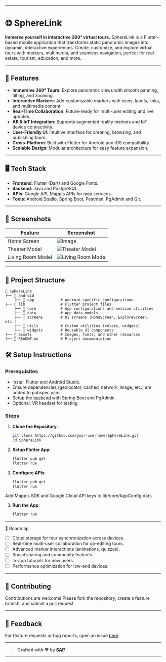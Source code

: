 
---

# 🌐 SphereLink

**Immerse yourself in interactive 360° virtual tours.**
SphereLink is a Flutter-based mobile application that transforms static panoramic images into dynamic, interactive experiences. Create, customize, and explore virtual tours with markers, multimedia, and seamless navigation, perfect for real estate, tourism, education, and more.

---

## 🚀 Features

- **Immersive 360° Tours**: Explore panoramic views with smooth panning, tilting, and zooming.  
- **Interactive Markers**: Add customizable markers with icons, labels, links, and multimedia content.  
- **Real-Time Collaboration**: Future-ready for multi-user editing and live updates.  
- **AR & IoT Integration**: Supports augmented reality markers and IoT device connectivity.  
- **User-Friendly UI**: Intuitive interface for creating, browsing, and publishing tours.  
- **Cross-Platform**: Built with Flutter for Android and iOS compatibility.  
- **Scalable Design**: Modular architecture for easy feature expansion.

---

## 🖥️ Tech Stack

- **Frontend**: Flutter (Dart) and Google Fonts.
- **Backend**: Java and PostgreSQL.
- **APIs**: Google API, Mappls APIs for map services.
- **Tools**: Android Studio, Spring Boot, Postman, PgAdmin and Git.

---

## 📸 Screenshots  

| Feature                | Screenshot                                                                                            |  
|------------------------|-------------------------------------------------------------------------------------------------------|  
| Home Screen            | ![image](https://github.com/user-attachments/assets/4b0105f5-1a6f-44ef-ad26-6688b99ae726)             |  
| Theater Model          | ![Theater Model](https://github.com/user-attachments/assets/a8ac13ff-fe35-443d-8cac-9a1781d8b284)     |  
| Living Room Model      | ![Living Room Mode](https://github.com/user-attachments/assets/c5fc4dc6-72a6-4b03-b484-fba85a9a4953)  |  

---

## 📂 Project Structure  

```
📂 SphereLink
├── 📁 android
    ├── 📁 app            # Android-specific configurations
├── 📁 lib                # Flutter project files
    ├── 📁 core           # App configurations and session utilities
    ├── 📁 data           # App data models.
    ├── 📁 screens        # UI screens (HomeScreen, ExploreScreen, etc.)
    ├── 📁 utils          # Custom utilities (colors, widgets)
    ├── 📁 widgets        # Reusable UI components
├── 📁 assets             # Images, fonts, and other resources
├── 📄 README.md          # Project documentation
```

## 🛠️ Setup Instructions  

### Prerequisites
- Install Flutter and Android Studio.  
- Ensure dependencies (geolocator, cached_network_image, etc.) are added to pubspec.yaml.
- Setup the [backend](https://github.com/Smit085/SphereLink/issues) with Spring Boot and PgAdmin.
- Optional: VR headset for testing.

### Steps
1. **Clone the Repository**:  
   ```bash
   git clone https://github.com/your-username/SphereLink.git  
   cd SphereLink  
   ```
   
2. **Setup Flutter App**:  
   ```bash  
   flutter pub get  
   flutter run  
   ```

3. **Configure APIs**:  
   ```bash  
   flutter pub get  
   flutter run  
   ```  
Add Mappls SDK and Google Cloud API keys to lib/core/AppConfig.dart.

3. **Run the App**:
   ```bash
   flutter run
   ```
---

🎯 Roadmap

- [ ] Cloud storage for tour synchronization across devices.  
- [ ] Real-time multi-user collaboration for co-editing tours.  
- [ ] Advanced marker interactions (animations, quizzes).  
- [ ] Social sharing and community features.  
- [ ] In-app tutorials for new users.  
- [ ] Performance optimization for low-end devices.

---

## 🤝 Contributing  

Contributions are welcome! Please fork the repository, create a feature branch, and submit a pull request.  

---

## 💬 Feedback  

For feature requests or bug reports, open an issue [here](https://github.com/Smit085/SphereLink/issues).

---

> **Crafted with ❤️ by [SAP](https://github.com/Smit085)**

--- 
